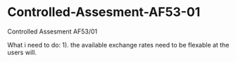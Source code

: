 Controlled-Assesment-AF53-01
============================

Controlled Assesment AF53/01

What i need to do:
1). the available exchange rates need to be flexable at the users will.
